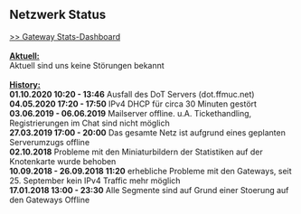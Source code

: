 ## Netzwerk Status
<a target='_blank' href="https://stats.ffmuc.net/dashboard/db/network-overview">>> Gateway Stats-Dashboard</a>
<br>
<br><u><b>Aktuell:</b></u>
<br>Aktuell sind uns keine Störungen bekannt
<br>
<br><u><b>History:</b></u>
<br><b>01.10.2020 10:20 - 13:46</b> Ausfall des DoT Servers (dot.ffmuc.net)
<br><b>04.05.2020 17:20 - 17:50</b> IPv4 DHCP für circa 30 Minuten gestört
<br><b>03.06.2019 - 06.06.2019</b> Mailserver offline. u.A. Tickethandling, Registrierungen im Chat sind nicht möglich
<br><b>27.03.2019 17:00 - 20:00</b> Das gesamte Netz ist aufgrund eines geplanten Serverumzugs offline
<br><b>02.10.2018</b> Probleme mit den Miniaturbildern der Statistiken auf der Knotenkarte wurde behoben
<br><b>10.09.2018 - 26.09.2018 11:20</b> erhebliche Probleme mit den Gateways, seit 25. September kein IPv4 Traffic mehr möglich
<br><b>17.01.2018 13:00 - 23:30</b> Alle Segmente sind auf Grund einer Stoerung auf den Gateways Offline
<br>
